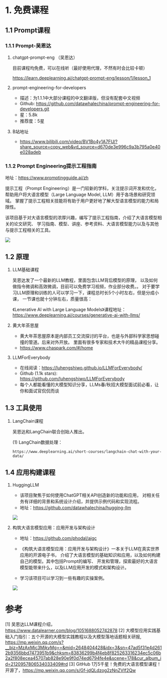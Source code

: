 # 1. 免费课程
## 1.1 Prompt课程
### 1.1.1 Prompt-吴恩达

1. chatgpt-prompt-eng （吴恩达）

    目前课程均免费，可以在线听（最好使用代理，不然有时会比较卡顿）

    https://learn.deeplearning.ai/chatgpt-prompt-eng/lesson/1/lesson_1

2. prompt-engineering-for-developers
   - 描述：为1.1.1中大部分课程的中文翻译版，但没有配套中文视频
   - Github: https://github.com/datawhalechina/prompt-engineering-for-developers.git
   - 星：5.8k
   - 推荐度：5星

3. B站地址
   - https://www.bilibili.com/video/BV1Bo4y1A7FU/?share_source=copy_web&vd_source=d670de3e996c9a3b795a0e40e028adeb

### 1.1.2 Prompt Engineering提示工程指南

地址：https://www.promptingguide.ai/zh

提示工程（Prompt Engineering）是一门较新的学科，关注提示词开发和优化，
帮助用户将大语言模型（Large Language Model, LLM）用于各场景和研究领域。 
掌握了提示工程相关技能将有助于用户更好地了解大型语言模型的能力和局限性。

该项目基于对大语言模型的浓厚兴趣，编写了提示工程指南，介绍了大语言模型相关的论文研究、
学习指南、模型、讲座、参考资料、大语言模型能力以及与其他与提示工程相关的工具。

![](.01_开源课程_images/生成提示工程.png)



## 1.2 原理

1. LLM基础课程

    吴恩达发了一个最新的LLM教程，里面包含LLM背后模型的原理，
    以及如何做指令微调和高效微调，目前可以免费学习视频，作业部分收费。。
    对于要学习LLM原理和训练的人可以学习一下，课程总时长5个小时左右，但是分成小课，
    一节课也就十分钟左右，质量很高：
    
    《Lenerative AI with Large Language Models》课程地址：
    https://www.deeplearning.ai/courses/generative-ai-with-llms/

2. 黄大年茶思屋

    - 黄大年茶思屋原本是内部员工交流探讨的平台，也是与外部科学家思想碰撞的管道。后来对外开放。
      里面有很多专家和技术大牛的精品课程分享。
    - https://www.chaspark.com/#/home   

3. LLMForEverybody
    - 在线阅读：https://luhengshiwo.github.io/LLMForEverybody/
    - Github (1.1k stars): https://github.com/luhengshiwo/LLMForEverybody
    - 每个人都能看懂的大模型知识分享，LLMs春/秋招大模型面试前必看，让你和面试官侃侃而谈

## 1.3 工具使用 

1. LangChain课程

   吴恩达和LangChain联合创始人推出。
   
   (1) LangChain数据处理：
       
       https://www.deeplearning.ai/short-courses/langchain-chat-with-your-data/



## 1.4 应用构建课程

1. HuggingLLM

    - 该项目聚焦于如何使用ChatGPT相关API创造新的功能和应用，
      对相关任务有详细的背景和系统设计介绍，并提供示例代码和实现流程。
    - 地址：https://github.com/datawhalechina/hugging-llm
    
    ![](.01_开源课程_images/HuggingLLM课程.png)

2. 构筑大语言模型应用：应用开发与架构设计
  
   - 地址：https://github.com/phodal/aigc
   - 《构筑大语言模型应用：应用开发与架构设计》一本关于LLM在真实世界应用的开源电子书，
    介绍了大语言模型的基础知识和应用，以及如何构建自己的模型。其中包括Prompt的编写、
    开发和管理，探索最好的大语言模型能带来什么，以及LLM应用开发的模式和架构设计。
    
    - 学习该项目可以学习到一些有趣的实操案例。

    ![](.01_开源课程_images/构筑大语言模型应用.png)

# 参考
[1] 吴恩达LLM课程介绍，https://www.datalearner.com/blog/1051688052742878
[2] 大模型应用实践基础入门指引：五个开源的大模型实践教程以及大模型落地话题相关研报, 
    https://mp.weixin.qq.com/s?__biz=MzAxMjc3MjkyMg==&mid=2648404428&idx=3&sn=47ad5f31e4d2612b9356bbd7473951b9&chksm=83836299b4f4eb8f825263316234ec5c06b2a2f808ecea45707ab828e90e9f0d74ed6794fe4e&scene=178&cur_album_id=2120957806534033409#rd
[3] GitHub 1万5千星！免费的大语言模型课程！开源了，https://mp.weixin.qq.com/s/Gf-jdQLdzog2zNnZVIf2Qw